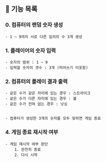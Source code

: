 ## 📃 기능 목록

### 0. 컴퓨터의 랜덤 숫자 생성
```
- 1 ~ 9까지 서로 다른 임의의 수 3개 생성
```

### 1. 플레이어의 숫자 입력
```
- 숫자의 범위 : 1 ~ 9
- 입력할 숫자의 갯수 : 3개 (띄어쓰기 미포함)
```

### 2. 컴퓨터의 플레이 결과 출력
```
- 같은 수가 같은 자리에 있는 경우 : 스트라이크
- 같은 수가 다른 자리에 있는 경우 : 볼
- 같은 수가 전혀 없는 경우 : 낫싱


- 컴퓨터가 생성한 3개의 숫자를 모두 맞히면 게임 종료
```

### 4. 게임 종료 재시작 여부
```text
- 게임 재시작 여부 판단
    1. 완전히 종료
    2. 다시 시작
```